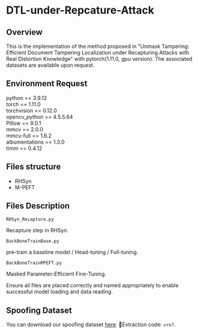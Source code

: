 # DTL-under-Repcature-Attack

## Overview

This is the implementation of the method proposed in "Unmask Tampering: Efficient Document Tampering Localization under Recapturing Attacks with Real Distortion Knowledge" with pytorch(1.11.0, gpu version). The associated datasets are available upon request.

## Environment Request

python == 3.9.12  
torch == 1.11.0  
torchvision == 0.12.0  
opencv_python == 4.5.5.64  
Pillow == 9.0.1  
mmcv == 2.0.0  
mmcv-full == 1.6.2  
albumentations == 1.3.0  
timm == 0.4.12

## Files structure

* RHSyn
* M-PEFT

## Files Description

```RHSyn_Recapture.py```

Recapture step in RHSyn.

```BackBoneTrainBase.py```

pre-train a baseline model / Head-tuning / Full-tuning.

```BackBoneTrainMPEFT.py```

Masked Parameter-Efficient Fine-Tuning.

Ensure all files are placed correctly and named appropriately to enable successful model loading and data reading.

## Spoofing Dataset
You can download our spoofing dataset [here]( https://pan.baidu.com/s/10_U5ONvrvUpHmzDfSyvGPg). 🔑Extraction code: `vrn7`. 
